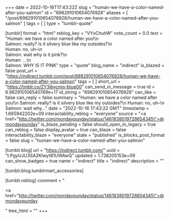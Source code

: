 +++
date = 2022-10-16T17:43:22Z
slug = "human-we-have-a-color-named-after-you-salmon"
id = "698291010654076928"
aliases = [ "/post/698291010654076928/human-we-have-a-color-named-after-you-salmon" ]
tags = [ ]
type = "tumblr-quote"

[tumblr]
format = "html"
reblog_key = "VYxChuhW"
note_count = 0.0
text = "Human: we have a color named after you!\n<br/>Salmon: really? is it silvery blue like my outsides?\n<br/>Human: no, uh–\n<br/>Salmon: wait why is it pink?\n<br/>Human: &hellip;\n<br/>Salmon: WHY IS IT PINK"
type = "quote"
blog_name = "indirect"
is_blazed = false
post_url = "https://indirect.tumblr.com/post/698291010654076928/human-we-have-a-color-named-after-you-salmon"
tags = [ ]
short_url = "https://tmblr.co/ZY3jbycmq-btue00"
can_send_in_message = true
id = 6.982910106540769e+17
id_string = "698291010654076928"
can_like = false
can_reply = false
summary = "Human: we have a color named after you!\n Salmon: really? is it silvery blue like my outsides?\n Human: no, uh–\n Salmon: wait why..."
date = "2022-10-16 17:43:22 GMT"
timestamp = 1.665942202e+09
interactability_reblog = "everyone"
source = "<a href=\"http://twitter.com/mondaypunday/status/1461838019728654345\">@mondaypunday</a>"
is_blaze_pending = false
should_open_in_legacy = true
can_reblog = false
display_avatar = true
can_blaze = false
interactability_blaze = "everyone"
state = "published"
is_blocks_post_format = false
slug = "human-we-have-a-color-named-after-you-salmon"

[tumblr.blog]
url = "https://indirect.tumblr.com/"
uuid = "t:PgyUJU3SA2Klwyt81UWAwQ"
updated = 1.738205153e+09
can_show_badges = true
name = "indirect"
title = "indirect"
description = ""

[tumblr.blog.tumblrmart_accessories]

[tumblr.reblog]
comment = "<p><a href=\"http://twitter.com/mondaypunday/status/1461838019728654345\">@mondaypunday</a></p>"
tree_html = ""
+++
